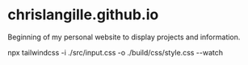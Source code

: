 # chrislangille.github.io

Beginning of my personal website to display projects and information.

npx tailwindcss -i ./src/input.css -o ./build/css/style.css --watch
